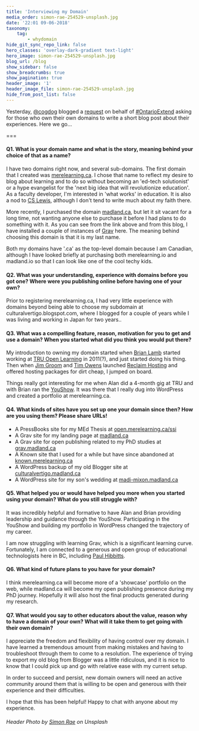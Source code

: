 ```yaml
---
title: 'Interviewing my Domain'
media_order: simon-rae-254529-unsplash.jpg
date: '22:01 09-06-2018'
taxonomy:
    tag:
        - whydomain
hide_git_sync_repo_link: false
hero_classes: 'overlay-dark-gradient text-light'
hero_image: simon-rae-254529-unsplash.jpg
blog_url: /blog
show_sidebar: false
show_breadcrumbs: true
show_pagination: true
header_image: '1'
header_image_file: simon-rae-254529-unsplash.jpg
hide_from_post_list: false
---
```


Yesterday, [@cogdog](https://twitter.com/cogdog) blogged a [request](http://cogdogblog.com/2018/06/interviewing-your-domain/) on behalf of [#OntarioExtend](https://extend-domains.ecampusontario.ca/) asking for those who own their own domains to write a short blog post about their experiences. Here we go...

===

#### Q1. What is your domain name and what is the story, meaning behind your choice of that as a name?

I have two domains right now, and several sub-domains. The first domain that I created was [merelearning.ca](http://merelearning.ca). I chose that name to reflect my desire to blog about learning and to do so without becoming an 'ed-tech solutionist' or a hype evangelist for the 'next big idea that will revolutionize education'. As a faculty developer, I'm interested in 'what works' in education. It is also a nod to [CS Lewis](https://en.wikipedia.org/wiki/Mere_Christianity), although I don't tend to write much about my faith there.

More recently, I purchased the domain [madland.ca](https://madland.ca), but let it sit vacant for a long time, not wanting anyone else to purchase it before I had plans to do something with it. As you can see from the link above and from this blog, I have installed a couple of instances of [Grav](https://getgrav.org) here. The meaning behind choosing this domain is that it is my last name.

Both my domains have '.ca' as the top-level domain because I am Canadian, although I have looked briefly at purchasing both merelearning.io and madland.io so that I can look like one of the cool techy kids.

#### Q2. What was your understanding, experience with domains before you got one? Where were you publishing online before having one of your own?

Prior to registering merelearning.ca, I had very little experience with domains beyond being able to choose my subdomain at culturalvertigo.blogspot.com, where I blogged for a couple of years while I was living and working in Japan for two years..

#### Q3. What was a compelling feature, reason, motivation for you to get and use a domain? When you started what did you think you would put there?

My introduction to owning my domain started when [Brian Lamb](https://twitter.com/brlamb) started working at [TRU Open Learning](http://truopen.ca) in 2011(?), and just started doing his thing. Then when [Jim Groom](https://twitter.com/jimgroom) and [Tim Owens](https://twitter.com/timmmmyboy) launched [Reclaim Hosting](https://reclaimhosting.com) and offered hosting packages for dirt cheap, I jumped on board.

Things really got interesting for me when Alan did a 4-month gig at TRU and with Brian ran the [YouShow](https://youshow.trubox.ca). It was there that I really dug into WordPress and created a portfolio at merelearning.ca.

#### Q4. What kinds of sites have you set up one your domain since then? How are you using them? Please share URLs!

- A PressBooks site for my MEd Thesis at [open.merelearning.ca/ssi](http://open.merelearning.ca/ssi)
- A Grav site for my landing page at [madland.ca](https://madland.ca)
- A Grav site for open publishing related to my PhD studies at [grav.madland.ca](https://grav.madland.ca)
- A Known site that I used for a while but have since abandoned at [known.merelearning.ca](http://known.merelearning.ca)
- A WordPress backup of my old Blogger site at [culturalvertigo.madland.ca](http://culturalvertigo.madland.ca)
- A WordPress site for my son's wedding at [madi-mixon.madland.ca](http://madi-mixon.madland.ca)

#### Q5. What helped you or would have helped you more when you started using your domain? What do you still struggle with?

It was incredibly helpful and formative to have Alan and Brian providing leadership and guidance through the YouShow. Participating in the YouShow and building my portfolio in WordPress changed the trajectory of my career.

I am now struggling with learning Grav, which is a significant learning curve. Fortunately, I am connected to a generous and open group of educational technologists here in BC, including [Paul Hibbitts](https://twitter.com/hibbittsdesign).

#### Q6. What kind of future plans to you have for your domain?

I think merelearning.ca will become more of a 'showcase' portfolio on the web, while madland.ca will become my open publishing presence during my PhD journey. Hopefully it will also host the final products generated during my research.


#### Q7. What would you say to other educators about the value, reason why to have a domain of your own? What will it take them to get going with their own domain?

I appreciate the freedom and flexibility of having control over my domain. I have learned a tremendous amount from making mistakes and having to troubleshoot through them to come to a resolution. The experience of trying to export my old blog from Blogger was a little ridiculous, and it is nice to know that I could pick up and go with relative ease with my current setup.

In order to succeed and persist, new domain owners will need an active community around them that is willing to be open and generous with their experience and their difficulties.

I hope that this has been helpful! Happy to chat with anyone about my experience.

###### Header Photo by [Simon Rae](https://unsplash.com/photos/kB_KKcp8uTw) on Unsplash